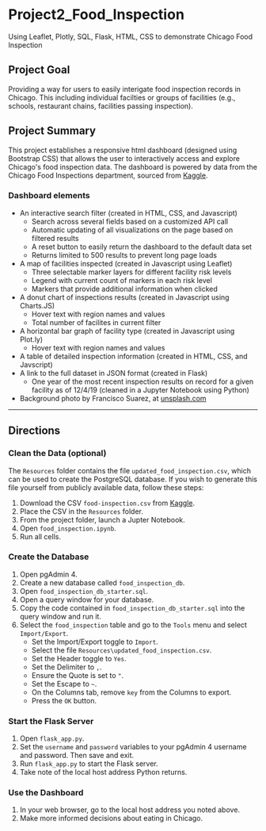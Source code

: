 # Project2_Food_Inspection
Using Leaflet, Plotly, SQL, Flask, HTML, CSS to demonstrate Chicago Food Inspection

## Project Goal

Providing a way for users to easily interigate food inspection records in Chicago.  This including individual facilties or groups of facilities (e.g., schools, restaurant chains, facilities passing inspection).

## Project Summary

This project establishes a responsive html dashboard (designed using Bootstrap CSS) that allows the user to interactively access and explore Chicago's food inspection data. The dashboard is powered by data from the Chicago Food Inspections department, sourced from [Kaggle](https://www.kaggle.com/chicago/chicago-food-inspections/).

### Dashboard elements
* An interactive search filter (created in HTML, CSS, and Javascript)
    * Search across several fields based on a customized API call
    * Automatic updating of all visualizations on the page based on filtered results
    * A reset button to easily return the dashboard to the default data set
    * Returns limited to 500 results to prevent long page loads
* A map of facilities inspected (created in Javascript using Leaflet)
    * Three selectable marker layers for different facility risk levels
    * Legend with current count of markers in each risk level
    * Markers that provide additional information when clicked
* A donut chart of inspections results (created in Javascript using Charts.JS)
    * Hover text with region names and values
    * Total number of facilites in current filter
* A horizontal bar graph of facility type (created in Javascript using Plot.ly)
    * Hover text with region names and values
* A table of detailed inspection information (created in HTML, CSS, and Javscript)
* A link to the full dataset in JSON format (created in Flask)
    * One year of the most recent inspection results on record for a given facility as of 12/4/19 (cleaned in a Jupyter Notebook using Python)
* Background photo by Francisco Suarez, at [unsplash.com](https://unsplash.com/@fsuarez)

***

## Directions

### Clean the Data (optional)

The `Resources` folder contains the file `updated_food_inspection.csv`, which can be used to create the PostgreSQL database. If you wish to generate this file yourself from publicly available data, follow these steps:

1. Download the CSV `food-inspection.csv` from [Kaggle](https://www.kaggle.com/chicago/chicago-food-inspections/).
2. Place the CSV in the `Resources` folder.
3. From the project folder, launch a Jupter Notebook.
4. Open `food_inspection.ipynb`.
5. Run all cells.


### Create the Database

1. Open pgAdmin 4.
2. Create a new database called `food_inspection_db`.
3. Open `food_inspection_db_starter.sql`.
4. Open a query window for your database.
5. Copy the code contained in `food_inspection_db_starter.sql` into the query window and run it.
6. Select the `food_inspection` table and go to the `Tools` menu and select `Import/Export`.
    * Set the Import/Export toggle to `Import`.
    * Select the file `Resources\updated_food_inspection.csv`.
    * Set the Header toggle to `Yes`.
    * Set the Delimiter to `,`.
    * Ensure the Quote is set to `"`.
    * Set the Escape to `~`.
    * On the Columns tab, remove `key` from the Columns to export.
    * Press the `OK` button.


### Start the Flask Server

1. Open `flask_app.py`.
2. Set the `username` and `password` variables to your pgAdmin 4 username and password. Then save and exit.
3. Run `flask_app.py` to start the Flask server.
4. Take note of the local host address Python returns.


### Use the Dashboard

1. In your web browser, go to the local host address you noted above.
2. Make more informed decisions about eating in Chicago.
